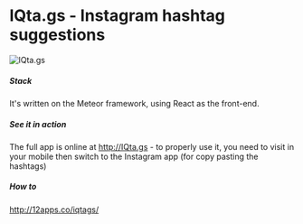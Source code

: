 
# IQta.gs - Instagram hashtag suggestions

![IQta.gs](https://ph-files.imgix.net/a154d49d-9874-4c48-9fc0-8550c3b285da?auto=format&w=610&h=420)

##### Stack
It's written on the Meteor framework, using React as the front-end.

##### See it in action
The full app is online at http://IQta.gs - to properly use it, you need to visit in your mobile then switch to the Instagram app (for copy pasting the hashtags)

##### How to

http://12apps.co/iqtags/
